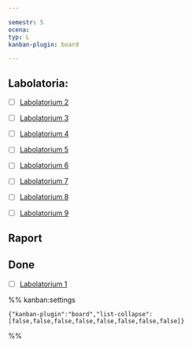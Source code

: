 ```yaml
---

semestr: 5
ocena: 
typ: L
kanban-plugin: board

---
```


## Labolatoria:

- [ ] [Labolatorium 2](/Notatki/Semestr%205/In%C5%BCynieria%20oprogramowania/Labolatoria/Labolatorium%202/Labolatorium%202.md)
- [ ] [Labolatorium 3](/Notatki/Semestr%205/In%C5%BCynieria%20oprogramowania/Labolatoria/Labolatorium%203/Labolatorium%203.md)
- [ ] [Labolatorium 4](/Notatki/Semestr%205/In%C5%BCynieria%20oprogramowania/Labolatoria/Labolatorium%204/Labolatorium%204.md)
- [ ] [Labolatorium 5](/Notatki/Semestr%205/In%C5%BCynieria%20oprogramowania/Labolatoria/Labolatorium%205/Labolatorium%205.md)
- [ ] [Labolatorium 6](/Notatki/Semestr%205/In%C5%BCynieria%20oprogramowania/Labolatoria/Labolatorium%206/Labolatorium%206.md)
- [ ] [Labolatorium 7](/Notatki/Semestr%205/In%C5%BCynieria%20oprogramowania/Labolatoria/Labolatorium%207/Labolatorium%207.md)
- [ ] [Labolatorium 8](/Notatki/Semestr%205/In%C5%BCynieria%20oprogramowania/Labolatoria/Labolatorium%208/Labolatorium%208.md)
- [ ] [Labolatorium 9](/Notatki/Semestr%205/In%C5%BCynieria%20oprogramowania/Labolatoria/Labolatorium%209/Labolatorium%209.md)


## Raport



## Done

- [ ] [Labolatorium 1](/Notatki/Semestr%205/In%C5%BCynieria%20oprogramowania/Labolatoria/Labolatorium%201/Labolatorium%201.md)




%% kanban:settings
```
{"kanban-plugin":"board","list-collapse":[false,false,false,false,false,false,false,false]}
```
%%